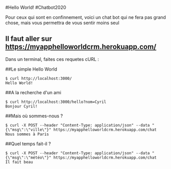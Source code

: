 #Hello World! #Chatbot2020

Pour ceux qui sont en confinnement, voici un chat bot qui ne fera pas grand chose, mais vous permettra de vous sentir moins seul


## Il faut aller sur https://myapphelloworldcrm.herokuapp.com/

Dans un terminal, faites ces requetes cURL :

##Le simple Hello World
```
$ curl http://localhost:3000/
Hello World!
```

##A la recherche d'un ami
```
$ curl http://localhost:3000/hello?nom=Cyril
Bonjour Cyril!
```

##Mais où sommes-nous ?
```
$ curl -X POST --header "Content-Type: application/json" --data "{\"msg\":\"ville\"}" https://myapphelloworldcrm.herokuapp.com/chat
Nous sommes à Paris
```

##Quel temps fait-il ?
```
$ curl -X POST --header "Content-Type: application/json" --data "{\"msg\":\"météo\"}" https://myapphelloworldcrm.herokuapp.com/chat
Il fait beau
```
